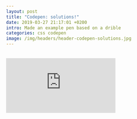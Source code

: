 ```yaml
---
layout: post
title: "Codepen: solutions!"
date: 2019-03-27 21:17:01 +0200
intro: Made an example pen based on a drible
categories: css codepen
image: /img/headers/header-codepen-solutions.jpg
---
```


<br>
<div class="embed-responsive embed-responsive-4by3">
<iframe class="embed-responsive-item" scrolling="no" title="Solutions" src="https://codepen.io/disjfa/embed/XGLVEQ?theme-id=0&default-tab=result" frameborder="no" allowtransparency="true" allowfullscreen="true">
  See the Pen <a href='https://codepen.io/disjfa/pen/XGLVEQ'>Solutions</a> by disjfa
  (<a href='https://codepen.io/disjfa'>@disjfa</a>) on <a href='https://codepen.io'>CodePen</a>.
</iframe>
</div>
<br>
